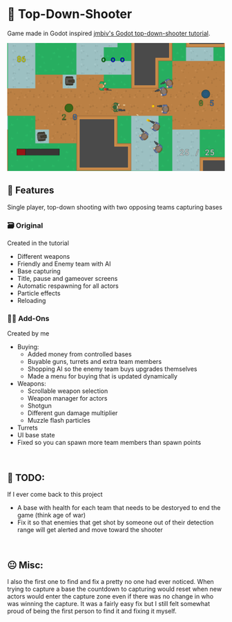 # 🔫 Top-Down-Shooter
Game made in Godot inspired [jmbiv's Godot top-down-shooter tutorial](https://www.youtube.com/playlist?list=PLpwc3ughKbZexDyPexHN2MXLliKAovkpl).

<img src="readme-full screen.png">

## 🥇 Features
Single player, top-down shooting with two opposing teams capturing bases </br>
### 🗃️ Original
Created in the tutorial
* Different weapons
* Friendly and Enemy team with AI
* Base capturing
* Title, pause and gameover screens
* Automatic respawning for all actors
* Particle effects
* Reloading </br>
### 🏋🏻 Add-Ons
Created by me
* Buying:
  * Added money from controlled bases
  * Buyable guns, turrets and extra team members
  * Shopping AI so the enemy team buys upgrades themselves
  * Made a menu for buying that is updated dynamically 
* Weapons:
  * Scrollable weapon selection
  * Weapon manager for actors
  * Shotgun
  * Different gun damage multiplier
  * Muzzle flash particles
* Turrets
* UI base state
* Fixed so you can spawn more team members than spawn points
</br>

## 🐌 TODO:
If I ever come back to this project
* A base with health for each team that needs to be destoryed to end the game (think age of war)
* Fix it so that enemies that get shot by someone out of their detection range will get alerted and move toward the shooter
</br>

## 😐 Misc:
I also the first one to find and fix a pretty no one had ever noticed. When trying to capture a base the countdown to capturing would reset when new actors would enter the capture zone even if there was no change in who was winning the capture. It was a fairly easy fix but I still felt somewhat proud of being the first person to find it and fixing it myself.
</br>
